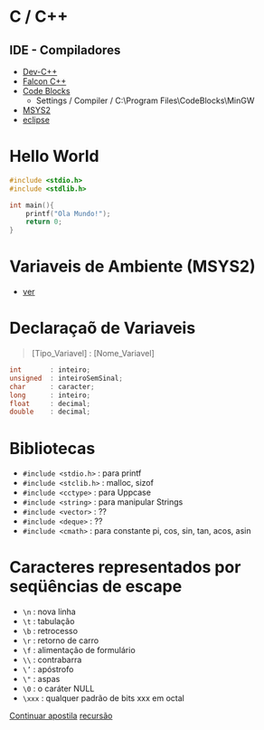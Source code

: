 # C / C++

## IDE - Compiladores
- [Dev-C++](https://sourceforge.net/projects/orwelldevcpp/)
- [Falcon C++](https://sourceforge.net/projects/falconcpp/)
- [Code Blocks](https://www.codeblocks.org/)
  - Settings / Compiler / C:\Program Files\CodeBlocks\MinGW 
- [MSYS2](https://www.msys2.org/)
- [eclipse](https://www.eclipse.org/downloads/)

# Hello World
~~~C
#include <stdio.h>
#include <stdlib.h>

int main(){
    printf("Ola Mundo!");
    return 0;
}
~~~


# Variaveis de Ambiente (MSYS2)
- [ver](https://www.youtube.com/watch?v=HF95fQaQUDU)

# Declaraçaõ de Variaveis
> [Tipo_Variavel] : [Nome_Variavel]
~~~C
int       : inteiro;
unsigned  : inteiroSemSinal;
char      : caracter;
long      : inteiro;
float     : decimal;
double    : decimal; 
~~~

# Bibliotecas
- `#include <stdio.h>`  : para printf
- `#include <stclib.h>` : malloc, sizof
- `#include <cctype>`   : para Uppcase
- `#include <string>`   : para manipular Strings
- `#include <vector>`   : ??
- `#include <deque>`    : ??
- `#include <cmath>`    : para constante pi, cos, sin, tan, acos, asin



# Caracteres representados por seqüências de escape
- `\n` : nova linha 
- `\t` : tabulação
- `\b` : retrocesso 
- `\r` : retorno de carro
- `\f` : alimentação de formulário 
- `\\` : contrabarra
- `\’` : apóstrofo 
- `\"` : aspas
- `\0` : o caráter NULL
- `\xxx` : qualquer padrão de bits xxx em octal

[Continuar apostila](file:///C:/Users/Fabio/Downloads/Estrutura%20de%20dados%20-%20Unicamp%20Prof%20Ivan.pdf)
[recursão](https://www.youtube.com/watch?v=5SHGxN7_Snc)



